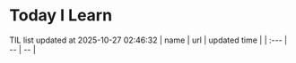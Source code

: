 # Today I Learn 
TIL list updated at 2025-10-27 02:46:32
| name | url | updated time |
| :--- | -- | -- |
